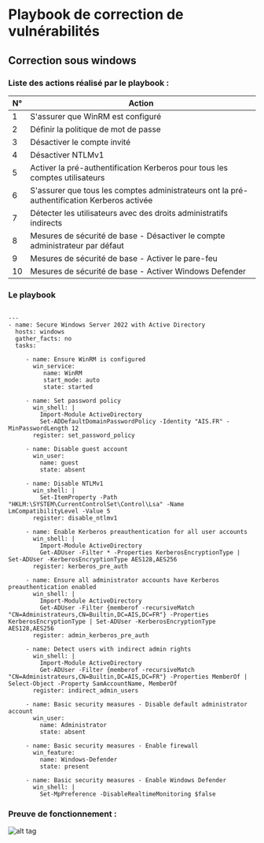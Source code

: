 # **Playbook de correction de vulnérabilités**

## **Correction sous windows**


### **Liste des actions réalisé par le playbook** : 

| N°  | Action                                                      |
|-----|-------------------------------------------------------------|
| 1   | S'assurer que WinRM est configuré                           |
| 2   | Définir la politique de mot de passe                        |
| 3   | Désactiver le compte invité                                 |
| 4   | Désactiver NTLMv1                                           |
| 5   | Activer la pré-authentification Kerberos pour tous les comptes utilisateurs |
| 6   | S'assurer que tous les comptes administrateurs ont la pré-authentification Kerberos activée |
| 7   | Détecter les utilisateurs avec des droits administratifs indirects |
| 8   | Mesures de sécurité de base - Désactiver le compte administrateur par défaut |
| 9   | Mesures de sécurité de base - Activer le pare-feu            |
| 10  | Mesures de sécurité de base - Activer Windows Defender       |


### **Le playbook**

````

---
- name: Secure Windows Server 2022 with Active Directory
  hosts: windows
  gather_facts: no
  tasks:

     - name: Ensure WinRM is configured
       win_service:
          name: WinRM
          start_mode: auto
          state: started

     - name: Set password policy
       win_shell: |
         Import-Module ActiveDirectory
         Set-ADDefaultDomainPasswordPolicy -Identity "AIS.FR" -MinPasswordLength 12
       register: set_password_policy

     - name: Disable guest account
       win_user:
         name: guest
         state: absent

     - name: Disable NTLMv1
       win_shell: |
         Set-ItemProperty -Path "HKLM:\SYSTEM\CurrentControlSet\Control\Lsa" -Name LmCompatibilityLevel -Value 5
       register: disable_ntlmv1

     - name: Enable Kerberos preauthentication for all user accounts
       win_shell: |
         Import-Module ActiveDirectory
         Get-ADUser -Filter * -Properties KerberosEncryptionType | Set-ADUser -KerberosEncryptionType AES128,AES256
       register: kerberos_pre_auth

     - name: Ensure all administrator accounts have Kerberos preauthentication enabled
       win_shell: |
         Import-Module ActiveDirectory
         Get-ADUser -Filter {memberof -recursiveMatch "CN=Administrateurs,CN=Builtin,DC=AIS,DC=FR"} -Properties   KerberosEncryptionType | Set-ADUser -KerberosEncryptionType AES128,AES256
       register: admin_kerberos_pre_auth

     - name: Detect users with indirect admin rights
       win_shell: |
         Import-Module ActiveDirectory
         Get-ADUser -Filter {memberof -recursiveMatch "CN=Administrateurs,CN=Builtin,DC=AIS,DC=FR"} -Properties MemberOf | Select-Object -Property SamAccountName, MemberOf
       register: indirect_admin_users

     - name: Basic security measures - Disable default administrator account
       win_user:
         name: Administrator
         state: absent

     - name: Basic security measures - Enable firewall
       win_feature:
         name: Windows-Defender
         state: present

     - name: Basic security measures - Enable Windows Defender
       win_shell: |
         Set-MpPreference -DisableRealtimeMonitoring $false

````

### **Preuve de fonctionnement** : 

![alt tag](https://github.com/Jrb62/Formation-AIS-et-DevOps/blob/main/screenshot/Capture%20d'%C3%A9cran%202024-06-07%20101838.png)
